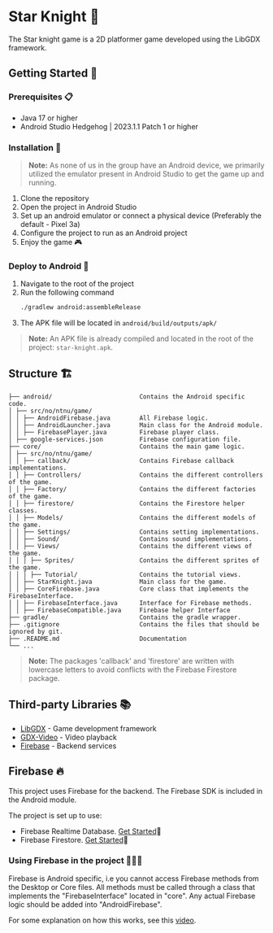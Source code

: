 # Star Knight 🤺

The Star knight game is a 2D platformer game developed using the LibGDX framework.

## Getting Started 🚀

### Prerequisites 📋

- Java 17 or higher
- Android Studio Hedgehog | 2023.1.1 Patch 1 or higher

### Installation 🔧

> **Note:** As none of us in the group have an Android device, we primarily utilized the emulator present in Android Studio to get the game up and running.

1. Clone the repository
2. Open the project in Android Studio
3. Set up an android emulator or connect a physical device (Preferably the default - Pixel 3a)
4. Configure the project to run as an Android project
5. Enjoy the game 🎮

### Deploy to Android 📱

1. Navigate to the root of the project
2. Run the following command
   ```sh
   ./gradlew android:assembleRelease
   ```
3. The APK file will be located in `android/build/outputs/apk/`

> **Note:** An APK file is already compiled and located in the root of the project: `star-knight.apk`.

## Structure 🏗

```
├── android/                        Contains the Android specific code.
│ ├── src/no/ntnu/game/
│ │ ├── AndroidFirebase.java        All Firebase logic.
│ │ ├── AndroidLauncher.java        Main class for the Android module.
│ │ ├── FirebasePlayer.java         Firebase player class.
│ ├── google-services.json          Firebase configuration file.
├── core/                           Contains the main game logic.
│ ├── src/no/ntnu/game/
│ │ ├── callback/                   Contains Firebase callback implementations.
│ │ ├── Controllers/                Contains the different controllers of the game.
│ │ ├── Factory/                    Contains the different factories of the game.
│ │ ├── firestore/                  Contains the Firestore helper classes.
│ │ ├── Models/                     Contains the different models of the game.
│ │ ├── Settings/                   Contains setting implementations.
│ │ ├── Sound/                      Contains sound implementations.
│ │ ├── Views/                      Contains the different views of the game.
│ │ │ ├── Sprites/                  Contains the different sprites of the game.
│ │ │ ├── Tutorial/                 Contains the tutorial views.
│ │ ├── StarKnight.java             Main class for the game.
│ │ ├── CoreFirebase.java           Core class that implements the FirebaseInterface.
│ │ ├── FirebaseInterface.java      Interface for Firebase methods.
│ │ ├── FirebaseCompatible.java     Firebase helper Interface
├── gradle/                         Contains the gradle wrapper.
├── .gitignore                      Contains the files that should be ignored by git.
├── .README.md                      Documentation
└── ...
```

> **Note:** The packages 'callback' and 'firestore' are written with lowercase letters to avoid conflicts with the Firebase Firestore package.

## Third-party Libraries 📚

- [LibGDX](https://libgdx.com/) - Game development framework
- [GDX-Video](https://github.com/libgdx/gdx-video) - Video playback
- [Firebase](https://firebase.google.com/) - Backend services

## Firebase 🔥

This project uses Firebase for the backend. The Firebase SDK is included in the Android module.

The project is set up to use:

- Firebase Realtime Database. [Get Started](https://firebase.google.com/docs/database/quickstart#java_1)🚀
- Firebase Firestore. [Get Started](https://firebase.google.com/docs/firestore/quickstart#java_1)🚀

### Using Firebase in the project 🧑🏽‍🚒

Firebase is Android specific, i.e you cannot access Firebase methods from the Desktop or Core files.
All methods must be called through a class that implements the "FirebaseInterface" located in "core".
Any actual Firebase logic should be added into "AndroidFirebase".

For some explanation on how this works, see this [video](https://www.youtube.com/watch?v=WhuWqWVJ-_Y).
